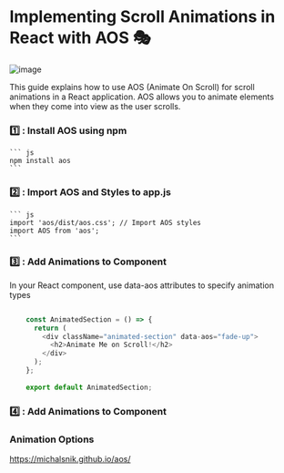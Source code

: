 # Implementing Scroll Animations in React with AOS 🎭

![image](https://github.com/user-attachments/assets/52c7719f-7dd9-44da-88ab-97124ea926bf)


This guide explains how to use AOS (Animate On Scroll) for scroll animations in a React application. AOS allows you to animate elements when they come into view as the user scrolls.

### 1️⃣ : Install AOS using npm
    ``` js
    npm install aos
    ```

### 2️⃣ : Import AOS and Styles to app.js
    ``` js 
    import 'aos/dist/aos.css'; // Import AOS styles
    import AOS from 'aos';
    ```

### 3️⃣ : Add Animations to Component
In your React component, use data-aos attributes to specify animation types 
``` js import React from 'react';

    const AnimatedSection = () => {
      return (
        <div className="animated-section" data-aos="fade-up">
          <h2>Animate Me on Scroll!</h2>
        </div>
      );
    };
    
    export default AnimatedSection;
```

### 4️⃣ : Add Animations to Component
### Animation Options
https://michalsnik.github.io/aos/
